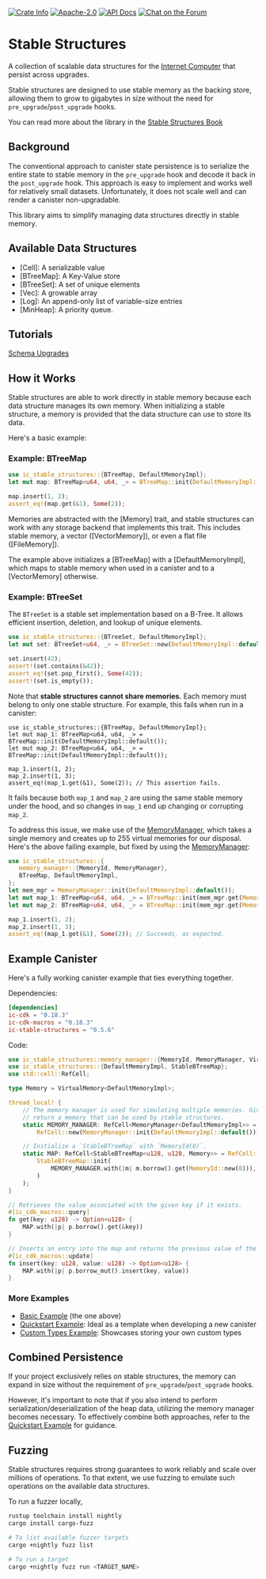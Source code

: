 <p>
  <a href="https://crates.io/crates/ic-stable-structures"><img alt="Crate Info" src="https://img.shields.io/crates/v/ic-stable-structures.svg"/></a>
  <a href="https://github.com/dfinity/stable-structures/blob/master/LICENSE"><img alt="Apache-2.0" src="https://img.shields.io/github/license/dfinity/stable-structures"/></a>
  <a href="https://docs.rs/ic-stable-structures"><img alt="API Docs" src="https://img.shields.io/badge/docs.rs-ic--stable--structures-blue"/></a>
  <a href="https://forum.dfinity.org/"><img alt="Chat on the Forum" src="https://img.shields.io/badge/help-post%20on%20forum.dfinity.org-blue"></a>
</p>

# Stable Structures

A collection of scalable data structures for the [Internet Computer](https://internetcomputer.org) that persist across upgrades.

Stable structures are designed to use stable memory as the backing store, allowing them to grow to gigabytes in size without the need for `pre_upgrade`/`post_upgrade` hooks.

You can read more about the library in the [Stable Structures Book](https://dfinity.github.io/stable-structures/)

## Background

The conventional approach to canister state persistence is to serialize the entire state to stable memory in the `pre_upgrade` hook and decode it back in the `post_upgrade` hook.
This approach is easy to implement and works well for relatively small datasets.
Unfortunately, it does not scale well and can render a canister non-upgradable.

This library aims to simplify managing data structures directly in stable memory.

## Available Data Structures

- [Cell]: A serializable value
- [BTreeMap]: A Key-Value store
- [BTreeSet]: A set of unique elements
- [Vec]: A growable array
- [Log]: An append-only list of variable-size entries
- [MinHeap]: A priority queue.

## Tutorials

[Schema Upgrades](./docs/src/schema-upgrades.md)

## How it Works

Stable structures are able to work directly in stable memory because each data structure manages
its own memory.
When initializing a stable structure, a memory is provided that the data structure can use to store its data.

Here's a basic example:

### Example: BTreeMap

```rust
use ic_stable_structures::{BTreeMap, DefaultMemoryImpl};
let mut map: BTreeMap<u64, u64, _> = BTreeMap::init(DefaultMemoryImpl::default());

map.insert(1, 2);
assert_eq!(map.get(&1), Some(2));
```

Memories are abstracted with the [Memory] trait, and stable structures can work with any storage
backend that implements this trait.
This includes stable memory, a vector ([VectorMemory]), or even a flat file ([FileMemory]).

The example above initializes a [BTreeMap] with a [DefaultMemoryImpl], which maps to stable memory when used in a canister and to a [VectorMemory] otherwise.

### Example: BTreeSet

The `BTreeSet` is a stable set implementation based on a B-Tree. It allows efficient insertion, deletion, and lookup of unique elements.

```rust
use ic_stable_structures::{BTreeSet, DefaultMemoryImpl};
let mut set: BTreeSet<u64, _> = BTreeSet::new(DefaultMemoryImpl::default());

set.insert(42);
assert!(set.contains(&42));
assert_eq!(set.pop_first(), Some(42));
assert!(set.is_empty());
```


Note that **stable structures cannot share memories.**
Each memory must belong to only one stable structure.
For example, this fails when run in a canister:

```no_run
use ic_stable_structures::{BTreeMap, DefaultMemoryImpl};
let mut map_1: BTreeMap<u64, u64, _> = BTreeMap::init(DefaultMemoryImpl::default());
let mut map_2: BTreeMap<u64, u64, _> = BTreeMap::init(DefaultMemoryImpl::default());

map_1.insert(1, 2);
map_2.insert(1, 3);
assert_eq!(map_1.get(&1), Some(2)); // This assertion fails.
```

It fails because both `map_1` and `map_2` are using the same stable memory under the hood, and so changes in `map_1` end up changing or corrupting `map_2`.

To address this issue, we make use of the [MemoryManager](memory_manager::MemoryManager), which takes a single memory and creates up to 255 virtual memories for our disposal.
Here's the above failing example, but fixed by using the [MemoryManager](memory_manager::MemoryManager):

```rust
use ic_stable_structures::{
   memory_manager::{MemoryId, MemoryManager},
   BTreeMap, DefaultMemoryImpl,
};
let mem_mgr = MemoryManager::init(DefaultMemoryImpl::default());
let mut map_1: BTreeMap<u64, u64, _> = BTreeMap::init(mem_mgr.get(MemoryId::new(0)));
let mut map_2: BTreeMap<u64, u64, _> = BTreeMap::init(mem_mgr.get(MemoryId::new(1)));

map_1.insert(1, 2);
map_2.insert(1, 3);
assert_eq!(map_1.get(&1), Some(2)); // Succeeds, as expected.
```

## Example Canister

Here's a fully working canister example that ties everything together.

Dependencies:

```toml
[dependencies]
ic-cdk = "0.18.3"
ic-cdk-macros = "0.18.3"
ic-stable-structures = "0.5.6"
```

Code:

```rust
use ic_stable_structures::memory_manager::{MemoryId, MemoryManager, VirtualMemory};
use ic_stable_structures::{DefaultMemoryImpl, StableBTreeMap};
use std::cell::RefCell;

type Memory = VirtualMemory<DefaultMemoryImpl>;

thread_local! {
    // The memory manager is used for simulating multiple memories. Given a `MemoryId` it can
    // return a memory that can be used by stable structures.
    static MEMORY_MANAGER: RefCell<MemoryManager<DefaultMemoryImpl>> =
        RefCell::new(MemoryManager::init(DefaultMemoryImpl::default()));

    // Initialize a `StableBTreeMap` with `MemoryId(0)`.
    static MAP: RefCell<StableBTreeMap<u128, u128, Memory>> = RefCell::new(
        StableBTreeMap::init(
            MEMORY_MANAGER.with(|m| m.borrow().get(MemoryId::new(0))),
        )
    );
}

// Retrieves the value associated with the given key if it exists.
#[ic_cdk_macros::query]
fn get(key: u128) -> Option<u128> {
    MAP.with(|p| p.borrow().get(&key))
}

// Inserts an entry into the map and returns the previous value of the key if it exists.
#[ic_cdk_macros::update]
fn insert(key: u128, value: u128) -> Option<u128> {
    MAP.with(|p| p.borrow_mut().insert(key, value))
}
```

### More Examples

- [Basic Example](https://github.com/dfinity/stable-structures/tree/main/examples/src/basic_example) (the one above)
- [Quickstart Example](https://github.com/dfinity/stable-structures/tree/main/examples/src/quick_start): Ideal as a template when developing a new canister
- [Custom Types Example](https://github.com/dfinity/stable-structures/tree/main/examples/src/custom_types_example): Showcases storing your own custom types

## Combined Persistence

If your project exclusively relies on stable structures, the memory can expand in size without the requirement of `pre_upgrade`/`post_upgrade` hooks.

However, it's important to note that if you also intend to perform serialization/deserialization of the heap data, utilizing the memory manager becomes necessary. To effectively combine both approaches, refer to the [Quickstart Example](https://github.com/dfinity/stable-structures/tree/main/examples/src/quick_start) for guidance.

## Fuzzing

Stable structures requires strong guarantees to work reliably and scale over millions of operations. To that extent, we use fuzzing to emulate such operations on the available data structures.

To run a fuzzer locally, 
```sh
rustup toolchain install nightly
cargo install cargo-fuzz

# To list available fuzzer targets
cargo +nightly fuzz list

# To run a target 
cargo +nightly fuzz run <TARGET_NAME>
```
